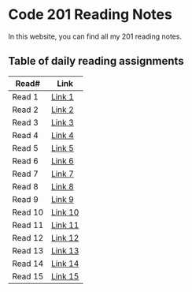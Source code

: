 # Code 201 Reading Notes

In this website, you can find all my 201 reading notes.

## Table of daily reading assignments

Read# | Link
-------|-------
Read 1 | [Link 1](https://danaabbadi.github.io/reading-notes/read01)
Read 2 | [Link 2](https://danaabbadi.github.io/reading-notes/class02)
Read 3 | [Link 3](https://danaabbadi.github.io/reading-notes/read03)
Read 4 | [Link 4](https://danaabbadi.github.io/reading-notes/read04)
Read 5 | [Link 5](https://danaabbadi.github.io/reading-notes/read05)
Read 6 | [Link 6](https://danaabbadi.github.io/reading-notes/read06)
Read 7 | [Link 7](https://danaabbadi.github.io/reading-notes/read07)
Read 8 | [Link 8](https://danaabbadi.github.io/reading-notes/)
Read 9 | [Link 9](https://danaabbadi.github.io/reading-notes/)
Read 10 | [Link 10](https://danaabbadi.github.io/reading-notes/)
Read 11 | [Link 11](https://danaabbadi.github.io/reading-notes/)
Read 12 | [Link 12](https://danaabbadi.github.io/reading-notes/)
Read 13 | [Link 13](https://danaabbadi.github.io/reading-notes/)
Read 14 | [Link 14](https://danaabbadi.github.io/reading-notes/)
Read 15 | [Link 15](https://danaabbadi.github.io/reading-notes/)